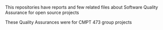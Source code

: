 This repositories have reports and few related files
about Software Quality Assurance for open source projects

These Quality Assurances were for CMPT 473 group projects
